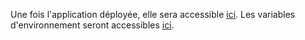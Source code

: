 Une fois l'application déployée, elle sera accessible [ici](https://datawarehouse-integration-pr{{pullRequestId}}.review.pix.fr).
Les variables d'environnement seront accessibles [ici](https://dashboard.scalingo.com/apps/osc-fr1/pix-datawarehouse-integration-pr{{pullRequestId}}/environment).
